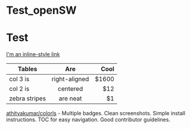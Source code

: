 # Test_openSW
# Test

[I'm an inline-style link](https://www.google.com)

| Tables        | Are           | Cool  |
| ------------- |:-------------:| -----:|
| col 3 is      | right-aligned | $1600 |
| col 2 is      | centered      |   $12 |
| zebra stripes | are neat      |    $1 |


[athityakumar/colorls](https://github.com/athityakumar/colorls) - Multiple badges. Clean screenshots. Simple install instructions. TOC for easy navigation. Good contributor guidelines.
